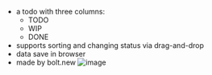 * a todo with three columns:
  * TODO
  * WIP
  * DONE
* supports sorting and changing status via drag-and-drop
* data save in browser
* made by bolt.new
![image](https://github.com/user-attachments/assets/a69eb90c-d801-4a5d-a76b-49b064c4bf32)
